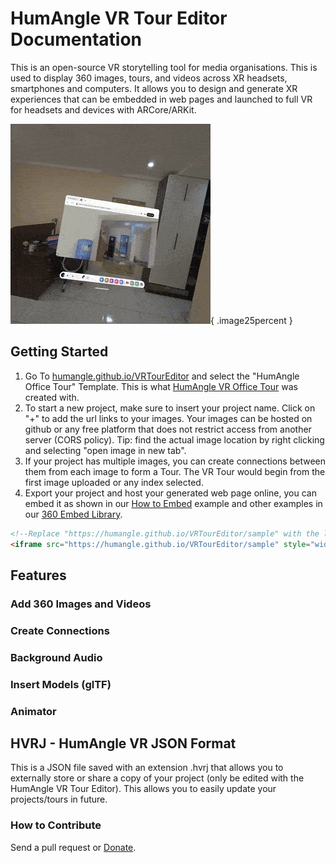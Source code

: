 # HumAngle VR Tour Editor Documentation
This is an open-source VR storytelling tool for media organisations. This is used to display 360 images, tours, and videos across XR headsets, smartphones and computers. It allows you to design and generate XR experiences that can be embedded in web pages and launched to full VR for headsets and devices with ARCore/ARKit.

![HumAngle VR Office Tour](https://raw.githubusercontent.com/Humangle/VRTourEditor/refs/heads/main/assets/HumAngleVRTour.gif){ .image25percent }

##	Getting Started
1. Go To [humangle.github.io/VRTourEditor](https://humangle.github.io/VRTourEditor) and select the "HumAngle Office Tour" Template. This is what [HumAngle VR Office Tour](https://humangle.github.io/VRTourEditor/sample) was created with.
2. To start a new project, make sure to insert your project name. Click on "+" to add the url links to your images. Your images can be hosted on github or any free platform that does not restrict access from another server (CORS policy). Tip: find the actual image location by right clicking and selecting "open image in new tab".
3. If your project has multiple images, you can create connections between them from each image to form a Tour. The VR Tour would begin from the first image uploaded or any index selected.
4. Export your project and host your generated web page online, you can embed it as shown in our [How to Embed](https://humangle.github.io/VRTourEditor/sample/how-to-embed) example and other examples in our [360 Embed Library](https://humangle.github.io/360-embed-example).
```html
<!--Replace "https://humangle.github.io/VRTourEditor/sample" with the link to where you have published your generated web page-->
<iframe src="https://humangle.github.io/VRTourEditor/sample" style="width:500px; height:300px; border:none;" allowfullscreen> </iframe>
```
	
## 	Features

### 	Add 360 Images and Videos

### 	Create Connections

### 	Background Audio

###		Insert Models (glTF)

###		Animator

## 	HVRJ - HumAngle VR JSON Format
This is a JSON file saved with an extension .hvrj that allows you to externally store or share a copy of your project (only be edited with the HumAngle VR Tour Editor). This allows you to easily update your projects/tours in future.



### How to Contribute
Send a pull request or [Donate](https://humanglemedia.com/donate/).